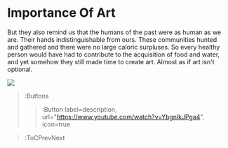 # Importance Of Art

But they also remind us that the humans of the past were as human as we are. Their hands indistinguishable from ours. 
These communities hunted and gathered and there were no large caloric surpluses. So every healthy person would have had 
to contribute to the acquisition of food and water, and yet somehow they still made time to create art. Almost as if art 
isn't optional.

![](https://i.imgur.com/3S5IHBL.png)

> :Buttons
> > :Button label=description, url="https://www.youtube.com/watch?v=YbgnlkJPga4", icon=true

> :ToCPrevNext